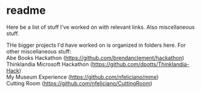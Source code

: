 # readme
Here be a list of stuff I've worked on with relevant links. Also miscellaneous stuff.

THe bigger projects I'd have worked on is organized in folders here. For other miscellaneous stuff:    
Abe Books Hackathon (https://github.com/brendanclement/hackathon)    
Thinklandia Microsoft Hackathon (https://github.com/dpotts/Thinklandia-Hack)    
My Museum Experience (https://github.com/nfeliciano/mme)    
Cutting Room (https://github.com/nfeliciano/CuttingRoom)    
